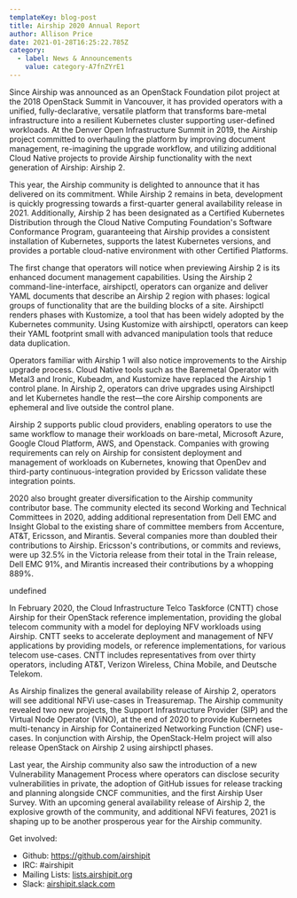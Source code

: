 ```yaml
---
templateKey: blog-post
title: Airship 2020 Annual Report
author: Allison Price
date: 2021-01-28T16:25:22.785Z
category:
  - label: News & Announcements
    value: category-A7fnZYrE1
---
```

Since Airship was announced as an OpenStack Foundation pilot project at the 2018 OpenStack Summit in Vancouver, it has provided operators with a unified, fully-declarative, versatile platform that transforms bare-metal infrastructure into a resilient Kubernetes cluster supporting user-defined workloads. At the Denver Open Infrastructure Summit in 2019, the Airship project committed to overhauling the platform by improving document management, re-imagining the upgrade workflow, and utilizing additional Cloud Native projects to provide Airship functionality with the next generation of Airship: Airship 2.

This year, the Airship community is delighted to announce that it has delivered on its commitment. While Airship 2 remains in beta, development is quickly progressing towards a first-quarter general availability release in 2021. Additionally, Airship 2 has been designated as a Certified Kubernetes Distribution through the Cloud Native Computing Foundation's Software Conformance Program, guaranteeing that Airship provides a consistent installation of Kubernetes, supports the latest Kubernetes versions, and provides a portable cloud-native environment with other Certified Platforms.

The first change that operators will notice when previewing Airship 2 is its enhanced document management capabilities. Using the Airship 2 command-line-interface, airshipctl, operators can organize and deliver YAML documents that describe an Airship 2 region with phases: logical groups of functionality that are the building blocks of a site. Airshipctl renders phases with Kustomize, a tool that has been widely adopted by the Kubernetes community. Using Kustomize with airshipctl, operators can keep their YAML footprint small with advanced manipulation tools that reduce data duplication.

Operators familiar with Airship 1 will also notice improvements to the Airship upgrade process. Cloud Native tools such as the Baremetal Operator with Metal3 and Ironic, Kubeadm, and Kustomize have replaced the Airship 1 control plane. In Airship 2, operators can drive upgrades using Airshipctl and let Kubernetes handle the rest—the core Airship components are ephemeral and live outside the control plane.

Airship 2 supports public cloud providers, enabling operators to use the same workflow to manage their workloads on bare-metal, Microsoft Azure, Google Cloud Platform, AWS, and Openstack. Companies with growing requirements can rely on Airship for consistent deployment and management of workloads on Kubernetes, knowing that OpenDev and third-party continuous-integration provided by Ericsson validate these integration points.

2020 also brought greater diversification to the Airship community contributor base. The community elected its second Working and Technical Committees in 2020, adding additional representation from Dell EMC and Insight Global to the existing share of committee members from Accenture, AT&T, Ericsson, and Mirantis. Several companies more than doubled their contributions to Airship. Ericsson's contributions, or commits and reviews, were up 32.5% in the Victoria release from their total in the Train release, Dell EMC 91%, and Mirantis increased their contributions by a whopping 889%.

undefined

In February 2020, the Cloud Infrastructure Telco Taskforce (CNTT) chose Airship for their OpenStack reference implementation, providing the global telecom community with a model for deploying NFV workloads using Airship. CNTT seeks to accelerate deployment and management of NFV applications by providing models, or reference implementations, for various telecom use-cases. CNTT includes representatives from over thirty operators, including AT&T, Verizon Wireless, China Mobile, and Deutsche Telekom.

As Airship finalizes the general availability release of Airship 2, operators will see additional NFVi use-cases in Treasuremap. The Airship community revealed two new projects, the Support Infrastructure Provider (SIP) and the Virtual Node Operator (ViNO), at the end of 2020 to provide Kubernetes multi-tenancy in Airship for Containerized Networking Function (CNF) use-cases. In conjunction with Airship, the OpenStack-Helm project will also release OpenStack on Airship 2 using airshipctl phases.

Last year, the Airship community also saw the introduction of a new Vulnerability Management Process where operators can disclose security vulnerabilities in private, the adoption of GitHub issues for release tracking and planning alongside CNCF communities, and the first Airship User Survey. With an upcoming general availability release of Airship 2, the explosive growth of the community, and additional NFVi features, 2021 is shaping up to be another prosperous year for the Airship community.

Get involved:

* Github: <https://github.com/airshipit>
* IRC: #airshipit
* Mailing Lists: [lists.airshipit.org](lists.airshipit.org)
* Slack: [airshipit.slack.com](airshipit.slack.com)
